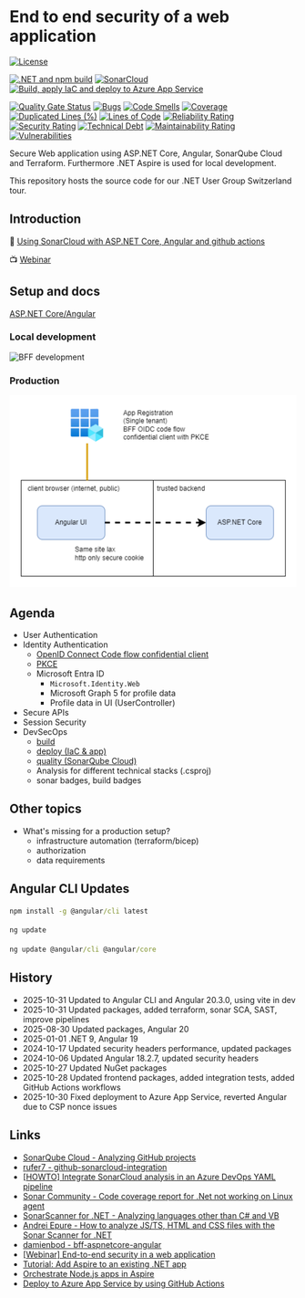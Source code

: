 # End to end security of a web application

[![License](https://img.shields.io/badge/license-Apache%20License%202.0-blue.svg)](https://github.com/secure-web-apps/EndToEndSecurityWeb/blob/main/LICENSE)

[![.NET and npm build](https://github.com/secure-web-apps/EndToEndSecurityWeb/actions/workflows/dotnet-and-npm-build.yml/badge.svg)](https://github.com/secure-web-apps/EndToEndSecurityWeb/actions/workflows/dotnet-and-npm-build.yml)
[![SonarCloud](https://github.com/secure-web-apps/EndToEndSecurityWeb/actions/workflows/quality.yml/badge.svg)](https://github.com/secure-web-apps/EndToEndSecurityWeb/actions/workflows/quality.yml)
[![Build, apply IaC and deploy to Azure App Service](https://github.com/secure-web-apps/EndToEndSecurityWeb/actions/workflows/deploy-to-azure.yml/badge.svg)](https://github.com/secure-web-apps/EndToEndSecurityWeb/actions/workflows/deploy-to-azure.yml)

[![Quality Gate Status](https://sonarcloud.io/api/project_badges/measure?project=secure-web-apps_EndToEndSecurityWeb&metric=alert_status&token=0d4ca287da2bcdd568de817048e1ff5ee611afe0)](https://sonarcloud.io/summary/overall?id=secure-web-apps_EndToEndSecurityWeb)
[![Bugs](https://sonarcloud.io/api/project_badges/measure?project=secure-web-apps_EndToEndSecurityWeb&metric=bugs&token=0d4ca287da2bcdd568de817048e1ff5ee611afe0)](https://sonarcloud.io/summary/overall?id=secure-web-apps_EndToEndSecurityWeb)
[![Code Smells](https://sonarcloud.io/api/project_badges/measure?project=secure-web-apps_EndToEndSecurityWeb&metric=code_smells&token=0d4ca287da2bcdd568de817048e1ff5ee611afe0)](https://sonarcloud.io/summary/overall?id=secure-web-apps_EndToEndSecurityWeb)
[![Coverage](https://sonarcloud.io/api/project_badges/measure?project=secure-web-apps_EndToEndSecurityWeb&metric=coverage&token=0d4ca287da2bcdd568de817048e1ff5ee611afe0)](https://sonarcloud.io/summary/overall?id=secure-web-apps_EndToEndSecurityWeb)
[![Duplicated Lines (%)](https://sonarcloud.io/api/project_badges/measure?project=secure-web-apps_EndToEndSecurityWeb&metric=duplicated_lines_density&token=0d4ca287da2bcdd568de817048e1ff5ee611afe0)](https://sonarcloud.io/summary/overall?id=secure-web-apps_EndToEndSecurityWeb)
[![Lines of Code](https://sonarcloud.io/api/project_badges/measure?project=secure-web-apps_EndToEndSecurityWeb&metric=ncloc&token=0d4ca287da2bcdd568de817048e1ff5ee611afe0)](https://sonarcloud.io/summary/overall?id=secure-web-apps_EndToEndSecurityWeb)
[![Reliability Rating](https://sonarcloud.io/api/project_badges/measure?project=secure-web-apps_EndToEndSecurityWeb&metric=reliability_rating&token=0d4ca287da2bcdd568de817048e1ff5ee611afe0)](https://sonarcloud.io/summary/overall?id=secure-web-apps_EndToEndSecurityWeb)
[![Security Rating](https://sonarcloud.io/api/project_badges/measure?project=secure-web-apps_EndToEndSecurityWeb&metric=security_rating&token=0d4ca287da2bcdd568de817048e1ff5ee611afe0)](https://sonarcloud.io/summary/overall?id=secure-web-apps_EndToEndSecurityWeb)
[![Technical Debt](https://sonarcloud.io/api/project_badges/measure?project=secure-web-apps_EndToEndSecurityWeb&metric=sqale_index&token=0d4ca287da2bcdd568de817048e1ff5ee611afe0)](https://sonarcloud.io/summary/overall?id=secure-web-apps_EndToEndSecurityWeb)
[![Maintainability Rating](https://sonarcloud.io/api/project_badges/measure?project=secure-web-apps_EndToEndSecurityWeb&metric=sqale_rating&token=0d4ca287da2bcdd568de817048e1ff5ee611afe0)](https://sonarcloud.io/summary/overall?id=secure-web-apps_EndToEndSecurityWeb)
[![Vulnerabilities](https://sonarcloud.io/api/project_badges/measure?project=secure-web-apps_EndToEndSecurityWeb&metric=vulnerabilities&token=0d4ca287da2bcdd568de817048e1ff5ee611afe0)](https://sonarcloud.io/summary/overall?id=secure-web-apps_EndToEndSecurityWeb)

Secure Web application using ASP.NET Core, Angular, SonarQube Cloud and Terraform. Furthermore .NET Aspire is used for local development.

This repository hosts the source code for our .NET User Group Switzerland tour.

## Introduction

:memo: [Using SonarCloud with ASP.NET Core, Angular and github actions](https://damienbod.com/2024/05/13/using-sonarcloud-with-asp-net-core-angular-and-github-actions/)

:tv: [Webinar](https://www.youtube.com/watch?v=6cdV-oN_Yao)

## Setup and docs

[ASP.NET Core/Angular](https://github.com/damienbod/bff-aspnetcore-angular)

### Local development

![BFF development](https://github.com/secure-web-apps/EndToEndSecurityWeb/blob/main/images/images/bff-arch-development_01.drawio.png)

### Production

![BFF production](https://github.com/secure-web-apps/EndToEndSecurityWeb/blob/main/images/bff-arch-production_01.drawio.png)

## Agenda

- User Authentication
- Identity Authentication
  - [OpenID Connect Code flow confidential client](https://github.com/secure-web-apps/EndToEndSecurityWeb/blob/main/images/OIDC%20Code%20flow.md)
  - [PKCE](https://github.com/secure-web-apps/EndToEndSecurityWeb/blob/main/images/PKCE.md)
  - Microsoft Entra ID
    - `Microsoft.Identity.Web`
    - Microsoft Graph 5 for profile data
    - Profile data in UI (UserController)
- Secure APIs
- Session Security
- DevSecOps
  - [build](.github/workflows/dotnet-and-npm-build.yml)
  - [deploy (IaC & app)](.github/workflows/deploy-to-azure.yml)
  - [quality (SonarQube Cloud)](.github/workflows/quality.yml)
  - Analysis for different technical stacks (.csproj)
  - sonar badges, build badges

## Other topics

- What's missing for a production setup?
  - infrastructure automation (terraform/bicep)
  - authorization
  - data requirements

## Angular CLI Updates

```cmd
npm install -g @angular/cli latest

ng update

ng update @angular/cli @angular/core
```

## History

- 2025-10-31 Updated to Angular CLI and Angular 20.3.0, using vite in dev
- 2025-10-31 Updated packages, added terraform, sonar SCA, SAST, improve pipelines
- 2025-08-30 Updated packages, Angular 20
- 2025-01-01 .NET 9, Angular 19
- 2024-10-17 Updated security headers performance, updated packages
- 2024-10-06 Updated Angular 18.2.7, updated security headers
- 2025-10-27 Updated NuGet packages
- 2025-10-28 Updated frontend packages, added integration tests, added GitHub Actions workflows
- 2025-10-30 Fixed deployment to Azure App Service, reverted Angular due to CSP nonce issues

## Links

- [SonarQube Cloud - Analyzing GitHub projects](https://docs.sonarsource.com/sonarcloud/getting-started/github/)
- [rufer7 - github-sonarcloud-integration](https://github.com/rufer7/github-sonarcloud-integration)
- [[HOWTO] Integrate SonarCloud analysis in an Azure DevOps YAML pipeline](https://blog.rufer.be/2023/10/06/howto-integrate-sonarcloud-analysis-in-an-azure-devops-yaml-pipeline/)
- [Sonar Community - Code coverage report for .Net not working on Linux agent](https://community.sonarsource.com/t/code-coverage-report-for-net-not-working-on-linux-agent/62087)
- [SonarScanner for .NET - Analyzing languages other than C# and VB](https://docs.sonarsource.com/sonarcloud/advanced-setup/ci-based-analysis/sonarscanner-for-net/#analyzing-languages-other-than-c-and-vb)
- [Andrei Epure - How to analyze JS/TS, HTML and CSS files with the Sonar Scanner for .NET](https://andreiepure.ro/2023/08/20/analyze-web-files-with-s4net.html)
- [damienbod - bff-aspnetcore-angular](https://github.com/damienbod/bff-aspnetcore-angular)
- [[Webinar] End-to-end security in a web application](https://community.sonarsource.com/t/webinar-end-to-end-security-in-a-web-application/115405)
- [Tutorial: Add Aspire to an existing .NET app](https://learn.microsoft.com/en-us/dotnet/aspire/get-started/add-aspire-existing-app?WT.mc_id=MVP_344197)
- [Orchestrate Node.js apps in Aspire](https://learn.microsoft.com/en-us/dotnet/aspire/get-started/build-aspire-apps-with-nodejs?WT.mc_id=MVP_344197)
- [Deploy to Azure App Service by using GitHub Actions](https://learn.microsoft.com/en-us/azure/app-service/deploy-github-actions?WT.mc_id=MVP_344197)
